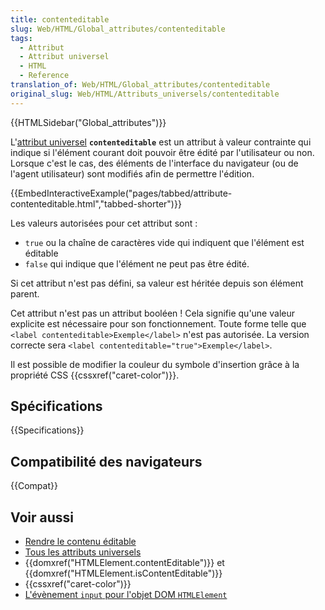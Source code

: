 ```yaml
---
title: contenteditable
slug: Web/HTML/Global_attributes/contenteditable
tags:
  - Attribut
  - Attribut universel
  - HTML
  - Reference
translation_of: Web/HTML/Global_attributes/contenteditable
original_slug: Web/HTML/Attributs_universels/contenteditable
---
```


{{HTMLSidebar("Global_attributes")}}

L'[attribut universel](/fr/docs/Web/HTML/Attributs_universels) **`contenteditable`** est un attribut à valeur contrainte qui indique si l'élément courant doit pouvoir être édité par l'utilisateur ou non. Lorsque c'est le cas, des éléments de l'interface du navigateur (ou de l'agent utilisateur) sont modifiés afin de permettre l'édition.

{{EmbedInteractiveExample("pages/tabbed/attribute-contenteditable.html","tabbed-shorter")}}

Les valeurs autorisées pour cet attribut sont :

- `true` ou la chaîne de caractères vide qui indiquent que l'élément est éditable
- `false` qui indique que l'élément ne peut pas être édité.

Si cet attribut n'est pas défini, sa valeur est héritée depuis son élément parent.

Cet attribut n'est pas un attribut booléen ! Cela signifie qu'une valeur explicite est nécessaire pour son fonctionnement. Toute forme telle que `<label contenteditable>Exemple</label>` n'est pas autorisée. La version correcte sera `<label contenteditable="true">Exemple</label>`.

Il est possible de modifier la couleur du symbole d'insertion grâce à la propriété CSS {{cssxref("caret-color")}}.

## Spécifications

{{Specifications}}

## Compatibilité des navigateurs

{{Compat}}

## Voir aussi

- [Rendre le contenu éditable](/fr/docs/Web/HTML/Contenu_editable)
- [Tous les attributs universels](/fr/docs/Web/HTML/Attributs_universels)
- {{domxref("HTMLElement.contentEditable")}} et {{domxref("HTMLElement.isContentEditable")}}
- {{cssxref("caret-color")}}
- [L'évènement `input` pour l'objet DOM `HTMLElement`](/fr/docs/Web/API/HTMLElement/input_event)
